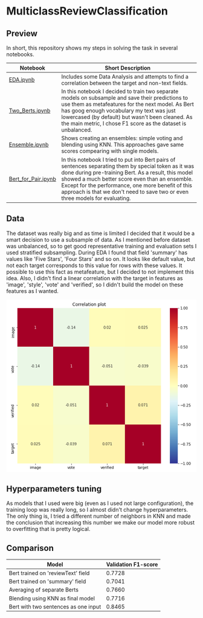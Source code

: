# MulticlassReviewClassification

## Preview

In short, this repository shows my steps in solving the task in several notebooks.

|  Notebook  |  Short Description  |
| --- | --- |
|  [EDA.ipynb](https://github.com/koren-v/MulticlassReviewClassification/blob/master/EDA.ipynb)  |  Includes some Data Analysis and attempts to find a correlation between the target and non-text fields.  |
|  [Two_Berts.ipynb](https://github.com/koren-v/MulticlassReviewClassification/blob/master/Two_Berts.ipynb)  | In this notebook I decided to train two separate models on subsample and save their predictions to use them as metafeatures for the next model. As Bert has goog enough vocabulary my text was just lowercased (by default) but wasn't been cleaned. Аs the main metric, I chose F1 score as the dataset is unbalanced.  |
|  [Ensemble.ipynb](https://github.com/koren-v/MulticlassReviewClassification/blob/master/Ensemble.ipynb)  |  Shows creating an ensembles:  simple voting and blending using KNN. This approaches gave same scores compearing with single models.  |
|  [Bert_for_Pair.ipynb](https://github.com/koren-v/MulticlassReviewClassification/blob/master/Bert_for_Pair.ipynb)  |  In this notebook I tried to put into Bert pairs of sentences separating them by special token as it was done during pre-training Bert. As a result, this model showed a much better score even than an ensemble. Except for the performance, one more benefit of this approach is that we don't need to save two or even three models for evaluating.  |

## Data

The dataset was really big and as time is limited I decided that it would be a smart decision to use a subsample of data. As I mentioned before dataset was unbalanced, so to get good representative training and evaluation sets I used stratified subsampling. During EDA I found that field 'summary' has values like 'Five Stars', 'Four Stars' and so on. It looks like default value, but not each target corresponds to this value for rows with these values. It possible to use this fact as metafeature, but I decided to not implement this idea.
Also, I didn't find a linear correlation with the target in features as 'image', 'style', 'vote' and 'verified', so I didn't build the model on these features as I wanted.

<p align="center">
  <img src="/images/correlation.PNG">
</p>

## Hyperparameters tuning

As models that I used were big (even as I used not large configuration), the training loop was really long, so I almost didn't change hyperparameters. The only thing is, I tried a different number of neighbors in KNN and made the conclusion that increasing this number we make our model more robust to overfitting that is pretty logical. 

## Comparison

|  Model  |  Validation F1-score  |
| --- | --- |
|  Bert trained on 'reviewText' field  |  0.7728  |
|  Bert trained on 'summary' field  |  0.7041  |
|  Averaging of separate Berts  |  0.7660  |
|  Blending using KNN as final model  |  0.7716  |
|  Bert with two sentences as one input  |  0.8465  |

 
